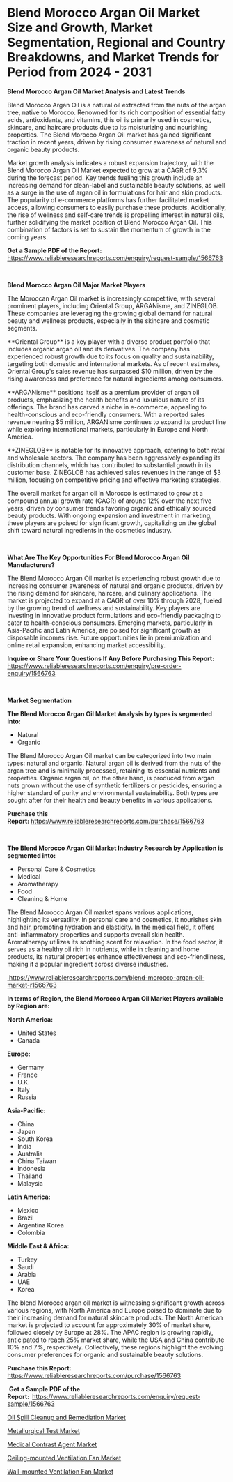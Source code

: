 <p><h1>Blend Morocco Argan Oil Market Size and Growth, Market Segmentation, Regional and Country Breakdowns, and Market Trends for Period from 2024 -  2031</h1></p><p><strong>Blend Morocco Argan Oil Market Analysis and Latest Trends</strong></p>
<p><p>Blend Morocco Argan Oil is a natural oil extracted from the nuts of the argan tree, native to Morocco. Renowned for its rich composition of essential fatty acids, antioxidants, and vitamins, this oil is primarily used in cosmetics, skincare, and haircare products due to its moisturizing and nourishing properties. The Blend Morocco Argan Oil market has gained significant traction in recent years, driven by rising consumer awareness of natural and organic beauty products.</p><p>Market growth analysis indicates a robust expansion trajectory, with the Blend Morocco Argan Oil Market expected to grow at a CAGR of 9.3% during the forecast period. Key trends fueling this growth include an increasing demand for clean-label and sustainable beauty solutions, as well as a surge in the use of argan oil in formulations for hair and skin products. The popularity of e-commerce platforms has further facilitated market access, allowing consumers to easily purchase these products. Additionally, the rise of wellness and self-care trends is propelling interest in natural oils, further solidifying the market position of Blend Morocco Argan Oil. This combination of factors is set to sustain the momentum of growth in the coming years.</p></p>
<p><strong>Get a Sample PDF of the Report:&nbsp;</strong> <a href="https://www.reliableresearchreports.com/enquiry/request-sample/1566763">https://www.reliableresearchreports.com/enquiry/request-sample/1566763</a></p>
<p>&nbsp;</p>
<p><strong>Blend Morocco Argan Oil Major Market Players</strong></p>
<p><p>The Moroccan Argan Oil market is increasingly competitive, with several prominent players, including Oriental Group, ARGANisme, and ZINEGLOB. These companies are leveraging the growing global demand for natural beauty and wellness products, especially in the skincare and cosmetic segments.</p><p>**Oriental Group** is a key player with a diverse product portfolio that includes organic argan oil and its derivatives. The company has experienced robust growth due to its focus on quality and sustainability, targeting both domestic and international markets. As of recent estimates, Oriental Group's sales revenue has surpassed $10 million, driven by the rising awareness and preference for natural ingredients among consumers.</p><p>**ARGANisme** positions itself as a premium provider of argan oil products, emphasizing the health benefits and luxurious nature of its offerings. The brand has carved a niche in e-commerce, appealing to health-conscious and eco-friendly consumers. With a reported sales revenue nearing $5 million, ARGANisme continues to expand its product line while exploring international markets, particularly in Europe and North America.</p><p>**ZINEGLOB** is notable for its innovative approach, catering to both retail and wholesale sectors. The company has been aggressively expanding its distribution channels, which has contributed to substantial growth in its customer base. ZINEGLOB has achieved sales revenues in the range of $3 million, focusing on competitive pricing and effective marketing strategies.</p><p>The overall market for argan oil in Morocco is estimated to grow at a compound annual growth rate (CAGR) of around 12% over the next five years, driven by consumer trends favoring organic and ethically sourced beauty products. With ongoing expansion and investment in marketing, these players are poised for significant growth, capitalizing on the global shift toward natural ingredients in the cosmetics industry.</p></p>
<p>&nbsp;</p>
<p><strong>What Are The Key Opportunities For Blend Morocco Argan Oil Manufacturers?</strong></p>
<p><p>The Blend Morocco Argan Oil market is experiencing robust growth due to increasing consumer awareness of natural and organic products, driven by the rising demand for skincare, haircare, and culinary applications. The market is projected to expand at a CAGR of over 10% through 2028, fueled by the growing trend of wellness and sustainability. Key players are investing in innovative product formulations and eco-friendly packaging to cater to health-conscious consumers. Emerging markets, particularly in Asia-Pacific and Latin America, are poised for significant growth as disposable incomes rise. Future opportunities lie in premiumization and online retail expansion, enhancing market accessibility.</p></p>
<p><strong>Inquire or Share Your Questions If Any Before Purchasing This Report:</strong> <a href="https://www.reliableresearchreports.com/enquiry/pre-order-enquiry/1566763">https://www.reliableresearchreports.com/enquiry/pre-order-enquiry/1566763</a></p>
<p>&nbsp;</p>
<p><strong>Market Segmentation</strong></p>
<p><strong>The Blend Morocco Argan Oil Market Analysis by types is segmented into:</strong></p>
<p><ul><li>Natural</li><li>Organic</li></ul></p>
<p><p>The Blend Morocco Argan Oil market can be categorized into two main types: natural and organic. Natural argan oil is derived from the nuts of the argan tree and is minimally processed, retaining its essential nutrients and properties. Organic argan oil, on the other hand, is produced from argan nuts grown without the use of synthetic fertilizers or pesticides, ensuring a higher standard of purity and environmental sustainability. Both types are sought after for their health and beauty benefits in various applications.</p></p>
<p><strong>Purchase this Report:&nbsp;</strong><a href="https://www.reliableresearchreports.com/purchase/1566763">https://www.reliableresearchreports.com/purchase/1566763</a></p>
<p>&nbsp;</p>
<p><strong>The Blend Morocco Argan Oil Market Industry Research by Application is segmented into:</strong></p>
<p><ul><li>Personal Care & Cosmetics</li><li>Medical</li><li>Aromatherapy</li><li>Food</li><li>Cleaning & Home</li></ul></p>
<p><p>The Blend Morocco Argan Oil market spans various applications, highlighting its versatility. In personal care and cosmetics, it nourishes skin and hair, promoting hydration and elasticity. In the medical field, it offers anti-inflammatory properties and supports overall skin health. Aromatherapy utilizes its soothing scent for relaxation. In the food sector, it serves as a healthy oil rich in nutrients, while in cleaning and home products, its natural properties enhance effectiveness and eco-friendliness, making it a popular ingredient across diverse industries.</p></p>
<p><a href="https://www.reliableresearchreports.com/blend-morocco-argan-oil-market-r1566763">&nbsp;https://www.reliableresearchreports.com/blend-morocco-argan-oil-market-r1566763</a></p>
<p><strong>In terms of Region, the Blend Morocco Argan Oil Market Players available by Region are:</strong></p>
<p>
    <p> <strong> North America: </strong>
        <ul>
            <li>United States</li>
            <li>Canada</li>
        </ul>
        </p> 
    <p> <strong> Europe: </strong>
        <ul>
            <li>Germany</li>
            <li>France</li>
            <li>U.K.</li>
            <li>Italy</li>
            <li>Russia</li>
        </ul>
        </p> 
    <p> <strong> Asia-Pacific: </strong>
        <ul>
            <li>China</li>
            <li>Japan</li>
            <li>South Korea</li>
            <li>India</li>
            <li>Australia</li>
            <li>China Taiwan</li>
            <li>Indonesia</li>
            <li>Thailand</li>
            <li>Malaysia</li>
        </ul>
        </p> 
    <p> <strong> Latin America: </strong>
        <ul>
            <li>Mexico</li>
            <li>Brazil</li>
            <li>Argentina Korea</li>
            <li>Colombia</li>
        </ul>
        </p> 
    <p> <strong> Middle East & Africa: </strong>
        <ul>
            <li>Turkey</li>
            <li>Saudi</li>
            <li>Arabia</li>
            <li>UAE</li>
            <li>Korea</li>
        </ul>
    </p>
    </p>
<p><p>The blend Morocco argan oil market is witnessing significant growth across various regions, with North America and Europe poised to dominate due to their increasing demand for natural skincare products. The North American market is projected to account for approximately 30% of market share, followed closely by Europe at 28%. The APAC region is growing rapidly, anticipated to reach 25% market share, while the USA and China contribute 10% and 7%, respectively. Collectively, these regions highlight the evolving consumer preferences for organic and sustainable beauty solutions.</p></p>
<p><strong>Purchase this Report: </strong><a href="https://www.reliableresearchreports.com/purchase/1566763">https://www.reliableresearchreports.com/purchase/1566763</a></p>
<p>&nbsp;<strong>Get a Sample PDF of the Report:&nbsp;&nbsp;</strong><a href="https://www.reliableresearchreports.com/enquiry/request-sample/1566763">https://www.reliableresearchreports.com/enquiry/request-sample/1566763</a></p>
<p><strong></strong></p>
<p><p><a href="https://issuu.com/reportprime-2/docs/oil-spill-cleanup-and-remediation-m_1a770d97fa0bba">Oil Spill Cleanup and Remediation Market</a></p><p><a href="https://issuu.com/reportprime-2/docs/metallurgical-test-market-size-2030_40a125ffc3f4fa">Metallurgical Test Market</a></p><p><a href="https://medium.com/@leigh4852023/driving-market-forces-in-the-medical-contrast-agent-market-market-trends-and-future-forecasts-till-c0249c4eaca3?postPublishedType=repub">Medical Contrast Agent Market</a></p><p><a href="https://github.com/LilianFaulkner65/Market-Research-Report-List-1/blob/main/ceiling-mounted-ventilation-fan-market.md">Ceiling-mounted Ventilation Fan Market</a></p><p><a href="https://github.com/SamiaChowdhury801/Market-Research-Report-List-1/blob/main/wall-mounted-ventilation-fan-market.md">Wall-mounted Ventilation Fan Market</a></p></p>